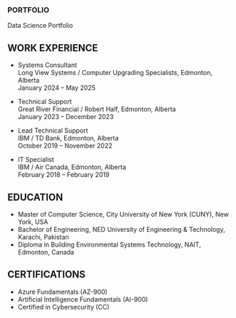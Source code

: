 ### PORTFOLIO
Data Science Portfolio

## WORK EXPERIENCE 
- Systems Consultant                                                                                
  Long View Systems / Computer Upgrading Specialists, Edmonton, Alberta  
  January 2024 – May 2025
  
- Technical Support                                                                         
  Great River Financial / Robert Half, Edmonton, Alberta                                                       
  January 2023 – December 2023 

- Lead Technical Support                                                              
  IBM / TD Bank, Edmonton, Alberta    
  October 2019 – November 2022 

- IT Specialist                                      
  IBM / Air Canada, Edmonton, Alberta  
  February 2018 – February 2019


## EDUCATION 
- Master of Computer Science, City University of New York (CUNY), New York, USA 
- Bachelor of Engineering, NED University of Engineering & Technology, Karachi, Pakistan 
- Diploma in Building Environmental Systems Technology, NAIT, Edmonton, Canada 

## CERTIFICATIONS  
- Azure Fundamentals (AZ-900) 
- Artificial Intelligence Fundamentals (AI-900)  
- Certified in Cybersecurity (CC) 
